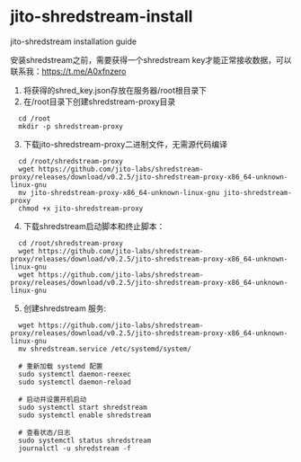 # jito-shredstream-install
jito-shredstream installation guide

安装shredstream之前，需要获得一个shredstream key才能正常接收数据，可以联系我：https://t.me/A0xfnzero
1. 将获得的shred_key.json存放在服务器/root根目录下
2. 在/root目录下创建shredstream-proxy目录
```shell
  cd /root
  mkdir -p shredstream-proxy
```
3. 下载jito-shredstream-proxy二进制文件，无需源代码编译
```shell
  cd /root/shredstream-proxy
  wget https://github.com/jito-labs/shredstream-proxy/releases/download/v0.2.5/jito-shredstream-proxy-x86_64-unknown-linux-gnu
  mv jito-shredstream-proxy-x86_64-unknown-linux-gnu jito-shredstream-proxy
  chmod +x jito-shredstream-proxy
```

4. 下载shredstream启动脚本和终止脚本：
```shell
  cd /root/shredstream-proxy
  wget https://github.com/jito-labs/shredstream-proxy/releases/download/v0.2.5/jito-shredstream-proxy-x86_64-unknown-linux-gnu
  wget https://github.com/jito-labs/shredstream-proxy/releases/download/v0.2.5/jito-shredstream-proxy-x86_64-unknown-linux-gnu
```

5. 创建shredstream 服务:
```shell
  wget https://github.com/jito-labs/shredstream-proxy/releases/download/v0.2.5/jito-shredstream-proxy-x86_64-unknown-linux-gnu
  mv shredstream.service /etc/systemd/system/

  # 重新加载 systemd 配置
  sudo systemctl daemon-reexec
  sudo systemctl daemon-reload

  # 启动并设置开机启动
  sudo systemctl start shredstream
  sudo systemctl enable shredstream

  # 查看状态/日志
  sudo systemctl status shredstream
  journalctl -u shredstream -f

```

